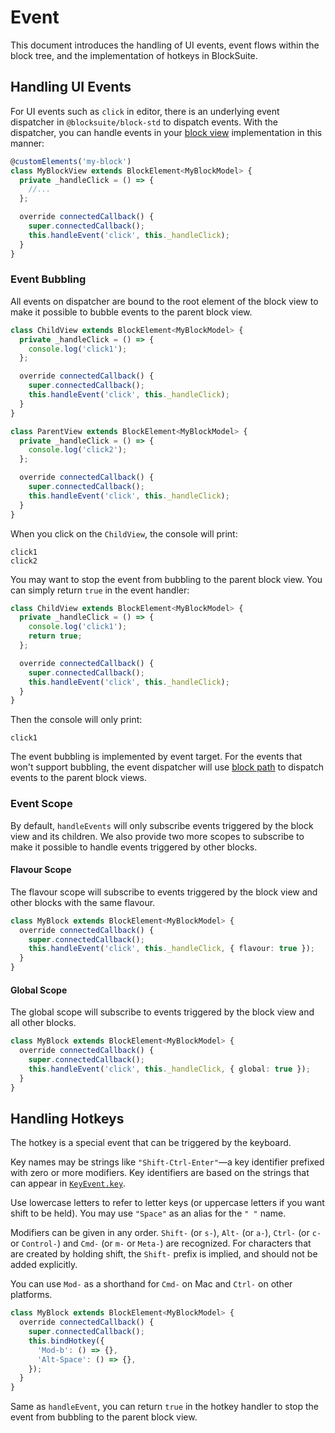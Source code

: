 # Event

This document introduces the handling of UI events, event flows within the block tree, and the implementation of hotkeys in BlockSuite.

## Handling UI Events

For UI events such as `click` in editor, there is an underlying event dispatcher in `@blocksuite/block-std` to dispatch events. With the dispatcher, you can handle events in your [block view](./block-view) implementation in this manner:

```ts
@customElements('my-block')
class MyBlockView extends BlockElement<MyBlockModel> {
  private _handleClick = () => {
    //...
  };

  override connectedCallback() {
    super.connectedCallback();
    this.handleEvent('click', this._handleClick);
  }
}
```

### Event Bubbling

All events on dispatcher are bound to the root element of the block view to make it possible to bubble events to the parent block view.

```ts
class ChildView extends BlockElement<MyBlockModel> {
  private _handleClick = () => {
    console.log('click1');
  };

  override connectedCallback() {
    super.connectedCallback();
    this.handleEvent('click', this._handleClick);
  }
}

class ParentView extends BlockElement<MyBlockModel> {
  private _handleClick = () => {
    console.log('click2');
  };

  override connectedCallback() {
    super.connectedCallback();
    this.handleEvent('click', this._handleClick);
  }
}
```

When you click on the `ChildView`, the console will print:

```
click1
click2
```

You may want to stop the event from bubbling to the parent block view. You can simply return `true` in the event handler:

```ts
class ChildView extends BlockElement<MyBlockModel> {
  private _handleClick = () => {
    console.log('click1');
    return true;
  };

  override connectedCallback() {
    super.connectedCallback();
    this.handleEvent('click', this._handleClick);
  }
}
```

Then the console will only print:

```
click1
```

The event bubbling is implemented by event target. For the events that won't support bubbling, the event dispatcher will use [block path](#) to dispatch events to the parent block views.

### Event Scope

By default, `handleEvents` will only subscribe events triggered by the block view and its children.
We also provide two more scopes to subscribe to make it possible to handle events triggered by other blocks.

#### Flavour Scope

The flavour scope will subscribe to events triggered by the block view and other blocks with the same flavour.

```ts
class MyBlock extends BlockElement<MyBlockModel> {
  override connectedCallback() {
    super.connectedCallback();
    this.handleEvent('click', this._handleClick, { flavour: true });
  }
}
```

#### Global Scope

The global scope will subscribe to events triggered by the block view and all other blocks.

```ts
class MyBlock extends BlockElement<MyBlockModel> {
  override connectedCallback() {
    super.connectedCallback();
    this.handleEvent('click', this._handleClick, { global: true });
  }
}
```

## Handling Hotkeys

The hotkey is a special event that can be triggered by the keyboard.

Key names may be strings like `"Shift-Ctrl-Enter"`—a key identifier prefixed with zero or more modifiers. Key identifiers
are based on the strings that can appear in [`KeyEvent.key`](https:///developer.mozilla.org/en-US/docs/Web/API/KeyboardEvent/key).

Use lowercase letters to refer to letter keys (or uppercase letters if you want shift to be held). You may use `"Space"` as an alias for the `" "` name.

Modifiers can be given in any order. `Shift-` (or `s-`), `Alt-` (or `a-`), `Ctrl-` (or `c-` or `Control-`) and `Cmd-` (or `m-` or
`Meta-`) are recognized.
For characters that are created by holding shift, the `Shift-` prefix is implied, and should not be added explicitly.

You can use `Mod-` as a shorthand for `Cmd-` on Mac and `Ctrl-` on other platforms.

```ts
class MyBlock extends BlockElement<MyBlockModel> {
  override connectedCallback() {
    super.connectedCallback();
    this.bindHotkey({
      'Mod-b': () => {},
      'Alt-Space': () => {},
    });
  }
}
```

Same as `handleEvent`, you can return `true` in the hotkey handler to stop the event from bubbling to the parent block view.
